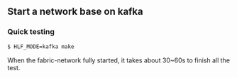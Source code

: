 ## Start a network base on kafka

### Quick testing

```bash
$ HLF_MODE=kafka make
```
When the fabric-network fully started, it takes about 30~60s to finish all the test. 
